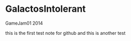 GalactosIntolerant
==================

GameJam01 2014


this is the first test note for github 
and this is another test